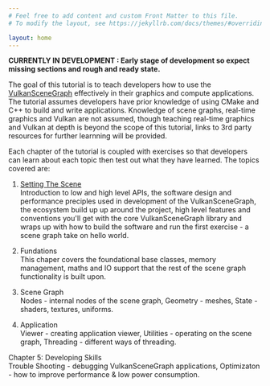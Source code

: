 ```yaml
---
# Feel free to add content and custom Front Matter to this file.
# To modify the layout, see https://jekyllrb.com/docs/themes/#overriding-theme-defaults

layout: home
---
```


**CURRENTLY IN DEVELOPMENT : Early stage of development so expect missing sections and rough and ready state.**

The goal of this tutorial is to teach developers how to use the [VulkanSceneGraph](https://github.com/vsg-dev/VulkanSceneGraph) effectively in their graphics and compute applications. The tutorial assumes developers have prior knowledge of using CMake and C++ to build and write applications.  Knowledge of scene graphs, real-time graphics and Vulkan are not assumed, though teaching real-time graphics and Vulkan at depth is beyond the scope of this tutorial, links to 3rd party resources for further learnning will be provided.

Each chapter of the tutorial is coupled with exercises so that developers can learn about each topic then test out what they have learned. The topics covered are:

1. [Setting The Scene](SettingTheScene.md)  
Introduction to low and high level APIs, the software design and performance preciples used in development of the VulkanSceneGraph, the ecosystem build up up around the project, high level features and conventions you'll get with the core VulkanSceneGraph library and wraps up with how to build the software and run the first exercise - a scene graph take on hello world.

2. Fundations  
This chaper covers the foundational base classes, memory management, maths and IO support that the rest of the scene graph functionality is built upon.

3. Scene Graph  
Nodes - internal nodes of the scene graph,  Geometry - meshes, State - shaders, textures, uniforms.

4. Application  
Viewer - creating application viewer, Utilities - operating on the scene graph, Threading - different ways of threading.

Chapter 5: Developing Skills  
Trouble Shooting - debugging VulkanSceneGraph applications, Optimizaton - how to improve performance & low power consumption.
